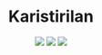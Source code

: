 <h1 align="center">
	Karistirilan
</h1>

<p align="center">
	<img src="https://img.shields.io/github/license/musabkilic/karistirilan.svg"/>
	<img src="https://img.shields.io/github/stars/musabkilic/karistirilan.svg"/>
  <img src="https://api.netlify.com/api/v1/badges/005d6c6b-f124-451e-8582-b0887c4dc72e/deploy-status"> 
</p>
